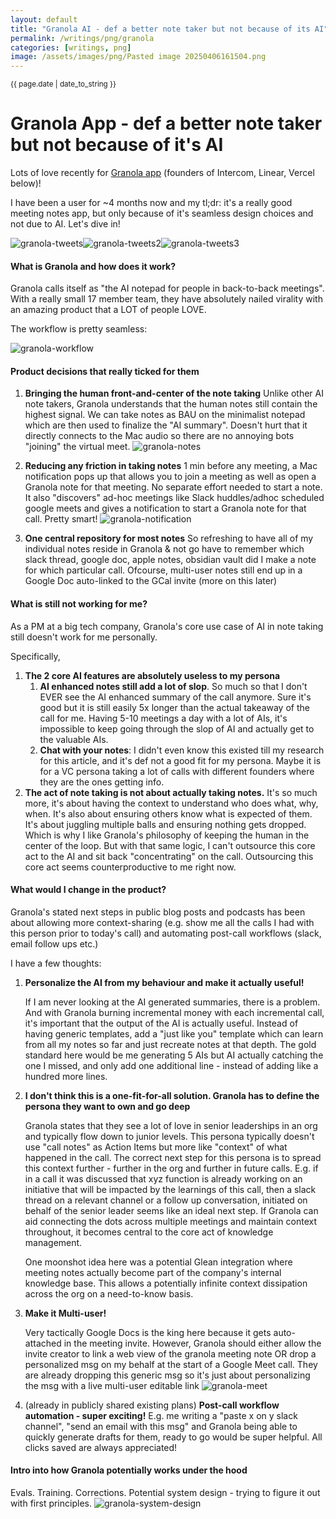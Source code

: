 ```yaml
---
layout: default
title: "Granola AI - def a better note taker but not because of its AI"
permalink: /writings/png/granola
categories: [writings, png]
image: /assets/images/png/Pasted image 20250406161504.png
---
```


<small>{{ page.date | date_to_string }}</small>
# Granola App - def a better note taker but not because of it's AI

Lots of love recently for [Granola app](https://www.granola.ai/) (founders of Intercom, Linear, Vercel below)!

I have been a user for ~4 months now and my tl;dr: it's a really good meeting notes app, but only because of it's seamless design choices and not due to AI. Let's dive in!

![granola-tweets](/assets/images/granola%20intercom.png)![granola-tweets2](/assets/images/granola%20linear.png)![granola-tweets3](/assets/images/granola%20vercel.png)

#### What is Granola and how does it work?

Granola calls itself as "the AI notepad for people in back-to-back meetings". With a really small 17 member team, they have absolutely nailed virality with an amazing product that a LOT of people LOVE.

The workflow is pretty seamless:

![granola-workflow](/assets/images/granola%20workflow.png)
#### Product decisions that really ticked for them

1. **Bringing the human front-and-center of the note taking**
	   Unlike other AI note takers, Granola understands that the human notes still contain the highest signal. We can take notes as BAU on the minimalist notepad which are then used to finalize the "AI summary". Doesn't hurt that it directly connects to the Mac audio so there are no annoying bots "joining" the virtual meet. ![granola-notes](/assets/images/granola%20whiteboard.png)
	   
2. **Reducing any friction in taking notes**
	   1 min before any meeting, a Mac notification pops up that allows you to join a meeting as well as open a Granola note for that meeting. No separate effort needed to start a note. It also "discovers" ad-hoc meetings like Slack huddles/adhoc scheduled google meets and gives a notification to start a Granola note for that call. Pretty smart! ![granola-notification](/assets/images/granola%20huddle%20detected.png)
	   
 3. **One central repository for most notes**
	    So refreshing to have all of my individual notes reside in Granola & not go have to remember which slack thread, google doc, apple notes, obsidian vault did I make a note for which particular call. Ofcourse, multi-user notes still end up in a Google Doc auto-linked to the GCal invite (more on this later)

#### What is still not working for me?

As a PM at a big tech company, Granola's core use case of AI in note taking still doesn't work for me personally.

Specifically,

1. **The 2 core AI features are absolutely useless to my persona**
	1. **AI enhanced notes still add a lot of slop**. So much so that I don't EVER see the AI enhanced summary of the call anymore. Sure it's good but it is still easily 5x longer than the actual takeaway of the call for me. Having 5-10 meetings a day with a lot of AIs, it's impossible to keep going through the slop of AI and actually get to the valuable AIs.
	2. **Chat with your notes**: I didn't even know this existed till my research for this article, and it's def not a good fit for my persona. Maybe it is for a VC persona taking a lot of calls with different founders where they are the ones getting info.
2. **The act of note taking is not about actually taking notes.** 
	   It's so much more, it's about having the context to understand who does what, why, when. It's also about ensuring others know what is expected of them. It's about juggling multiple balls and ensuring nothing gets dropped. Which is why I like Granola's philosophy of keeping the human in the center of the loop. But with that same logic, I can't outsource this core act to the AI and sit back "concentrating" on the call. Outsourcing this core act seems counterproductive to me right now.

#### What would I change in the product?

Granola's stated next steps in public blog posts and podcasts has been about allowing more context-sharing (e.g. show me all the calls I had with this person prior to today's call) and automating post-call workflows (slack, email follow ups etc.)

I have a few thoughts:

1. **Personalize the AI from my behaviour and make it actually useful!**

	If I am never looking at the AI generated summaries, there is a problem. And with Granola burning incremental money with each incremental call, it's important that the output of the AI is actually useful. 
	Instead of having generic templates, add a "just like you" template which can learn from all my notes so far and just recreate notes at that depth. The gold standard here would be me generating 5 AIs but AI actually catching the one I missed, and only add one additional line - instead of adding like a hundred more lines.

2. **I don't think this is a one-fit-for-all solution. Granola has to define the persona they want to own and go deep**

	Granola states that they see a lot of love in senior leaderships in an org and typically flow down to junior levels. This persona typically doesn't use "call notes" as Action Items but more like "context" of what happened in the call. The correct next step for this persona is to spread this context further - further in the org and further in future calls. E.g. if in a call it was discussed that xyz function is already working on an initiative that will be impacted by the learnings of this call, then a slack thread on a relevant channel or a follow up conversation, initiated on behalf of the senior leader seems like an ideal next step. If Granola can aid connecting the dots across multiple meetings and maintain context throughout, it becomes central to the core act of knowledge management.

	One moonshot idea here was a potential Glean integration where meeting notes actually become part of the company's internal knowledge base. This allows a potentially infinite context dissipation across the org on a need-to-know basis.
	   
3. **Make it Multi-user!**

	Very tactically Google Docs is the king here because it gets auto-attached in the meeting invite. However, Granola should either allow the invite creator to link a web view of the granola meeting note OR drop a personalized msg on my behalf at the start of a Google Meet call. They are already dropping this generic msg so it's just about personalizing the msg with a live multi-user editable link ![granola-meet](/assets/images/granola%20auto%20msg.png)
	
4. (already in publicly shared existing plans) **Post-call workflow automation - super exciting!**
	E.g. me writing a "paste x on y slack channel", "send an email with this msg" and Granola being able to quickly generate drafts for them, ready to go would be super helpful. All clicks saved are always appreciated!

#### Intro into how Granola potentially works under the hood

Evals. Training. Corrections. Potential system design - trying to figure it out with first principles.
![granola-system-design](/assets/images/granola%20system%20design.jpg)



